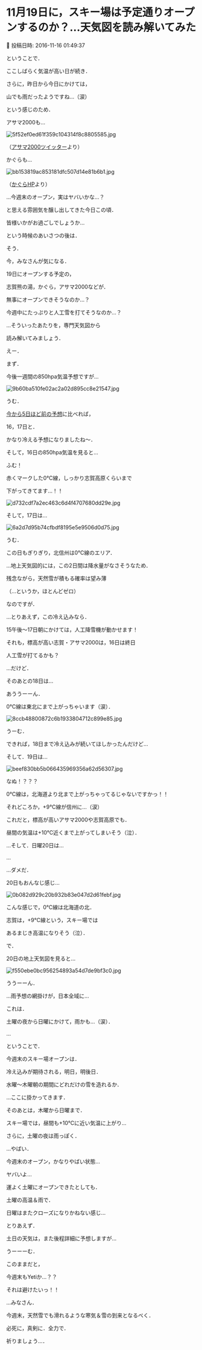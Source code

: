 # 11月19日に，スキー場は予定通りオープンするのか？…天気図を読み解いてみた

📅 投稿日時: 2016-11-16 01:49:37

ということで．


ここしばらく気温が高い日が続き．


さらに，昨日から今日にかけては，


山でも雨だったようですね…（涙）





という感じのため．


アサマ2000も…




![5f52ef0ed61f359c104314f8c8805585.jpg](images/5f52ef0ed61f359c104314f8c8805585.jpg)




（[アサマ2000ツイッター](https://twitter.com/2000_info)より）





かぐらも…




![bb153819ac853181dfc507d14e81b6b1.jpg](images/bb153819ac853181dfc507d14e81b6b1.jpg)




（[かぐらHP](http://www.princehotels.co.jp/ski/kagura/)より）





…今週末のオープン，実はヤバいかな…？


と思える雰囲気を醸し出してきた今日この頃．


皆様いかがお過ごしでしょうか…





という時候のあいさつの後は．


そう．


今，みなさんが気になる．


19日にオープンする予定の，


志賀熊の湯，かぐら，アサマ2000などが．


無事にオープンできそうなのか…？


今週中にたっぷりと人工雪を打てそうなのか…？


…そういったあたりを，専門天気図から


読み解いてみましょう．





えー．


まず．


今後一週間の850hpa気温予想ですが…




![9b60ba510fe02ac2a02d895cc8e21547.jpg](images/9b60ba510fe02ac2a02d895cc8e21547.jpg)




うむ．


[今から5日ほど前の予想](ec941c6a1bb188fc01d6b291ea8da2029.md)に比べれば，


16，17日と．


かなり冷える予想になりましたね～．





そして，16日の850hpa気温を見ると…


ふむ！


赤くマークした0℃線，しっかり志賀高原くらいまで


下がってきてます…！！




![d732cdf7a2ec463c6d4f4707680dd29e.jpg](images/d732cdf7a2ec463c6d4f4707680dd29e.jpg)




そして，17日は…




![6a2d7d95b74cfbdf8195e5e9506d0d75.jpg](images/6a2d7d95b74cfbdf8195e5e9506d0d75.jpg)




うむ．


この日もぎりぎり，北信州は0℃線のエリア．





…地上天気図的には，この2日間は降水量がなさそうなため．


残念ながら，天然雪が積もる確率は望み薄


（…というか，ほとんどゼロ）


なのですが．


…とりあえず，この冷え込みなら．


15午後～17日朝にかけては，人工降雪機が動かせます！


それも，標高が高い志賀・アサマ2000は，16日は終日


人工雪が打てるかも？





…だけど．


そのあとの18日は…


あううーーん．


0℃線は東北にまで上がっちゃいます（涙）．




![8ccb48800872c6b1933804712c899e85.jpg](images/8ccb48800872c6b1933804712c899e85.jpg)




うーむ．


できれば，18日まで冷え込みが続いてほしかったんだけど…





そして．19日は…




![beef830bb5b066435969356a62d56307.jpg](images/beef830bb5b066435969356a62d56307.jpg)




なぬ！？？？


0℃線は，北海道より北まで上がっちゃってるじゃないですかっ！！


それどころか，+9℃線が信州に…（涙）


これだと，標高が高いアサマ2000や志賀高原でも．


昼間の気温は+10℃近くまで上がってしまいそう（泣）．





…そして．日曜20日は…


…


…ダメだ．


20日もおんなじ感じ…




![0b082d929c20b932b83e047d2d61febf.jpg](images/0b082d929c20b932b83e047d2d61febf.jpg)




こんな感じで，0℃線は北海道の北．


志賀は，+9℃線という，スキー場では


あるまじき高温になりそう（泣）．





で．


20日の地上天気図を見ると…




![f550ebe0bc956254893a54d7de9bf3c0.jpg](images/f550ebe0bc956254893a54d7de9bf3c0.jpg)




ううーーん．


…雨予想の網掛けが，日本全域に…


これは．


土曜の夜から日曜にかけて，雨かも…（涙）．





…


ということで．


今週末のスキー場オープンは．


冷え込みが期待される，明日，明後日．


水曜～木曜朝の期間にどれだけの雪を造れるか．


…ここに掛かってきます．





そのあとは，木曜から日曜まで．


スキー場では，昼間も+10℃に近い気温に上がり…


さらに，土曜の夜は雨っぽく．


…やばい．


今週末のオープン，かなりやばい状態…


ヤバいよ…





運よく土曜にオープンできたとしても．


土曜の高温＆雨で．


日曜はまたクローズになりかねない感じ…





とりあえず．


土日の天気は，また後程詳細に予想しますが…


うーーーむ．


このままだと，


今週末もYetiか…？？


それは避けたいっ！！





…みなさん．


今週末，天然雪でも滑れるような寒気＆雪の到来となるべく．


必死に，真剣に．全力で．


祈りましょう…．
